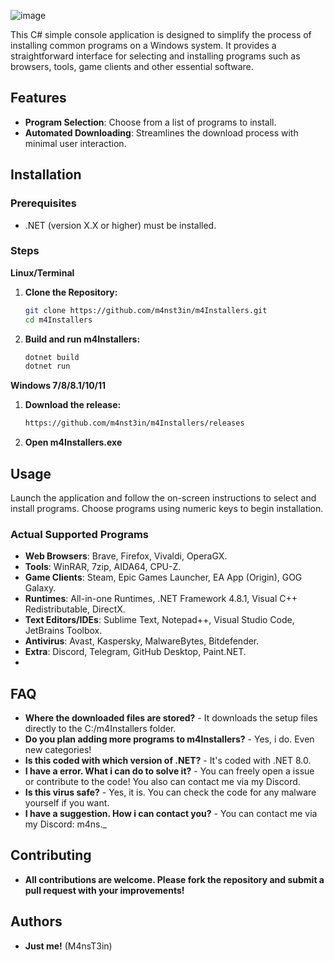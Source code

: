 

![image](https://github.com/user-attachments/assets/25be5013-bcf3-465e-993f-7e73c1aa8af9)                                                                            
                                                                             
This C# simple console application is designed to simplify the process of installing common programs on a Windows system. It provides a straightforward interface for selecting and installing programs such as browsers, tools, game clients and other essential software.

## Features

- **Program Selection**: Choose from a list of programs to install.
- **Automated Downloading**: Streamlines the download process with minimal user interaction.

## Installation

### Prerequisites

- .NET (version X.X or higher) must be installed.

### Steps

**Linux/Terminal**

1. **Clone the Repository:**

   ```bash
   git clone https://github.com/m4nst3in/m4Installers.git
   cd m4Installers
   ```
2. **Build and run m4Installers:**

   ```bash
   dotnet build
   dotnet run
   ```
**Windows 7/8/8.1/10/11**

1. **Download the release:**
   ```bash
   https://github.com/m4nst3in/m4Installers/releases
   ```
   
2. **Open m4Installers.exe**
   
## Usage

Launch the application and follow the on-screen instructions to select and install programs. Choose programs using numeric keys to begin installation.

### Actual Supported Programs

- **Web Browsers**: Brave, Firefox, Vivaldi, OperaGX.
- **Tools**: WinRAR, 7zip, AIDA64, CPU-Z.
- **Game Clients**: Steam, Epic Games Launcher, EA App (Origin), GOG Galaxy.
- **Runtimes**: All-in-one Runtimes, .NET Framework 4.8.1, Visual C++ Redistributable, DirectX.
- **Text Editors/IDEs**: Sublime Text, Notepad++, Visual Studio Code, JetBrains Toolbox.
- **Antivirus**: Avast, Kaspersky, MalwareBytes, Bitdefender.
- **Extra**: Discord, Telegram, GitHub Desktop, Paint.NET.
- 
## FAQ
- **Where the downloaded files are stored?** - It downloads the setup files directly to the C:/m4Installers folder.
- **Do you plan adding more programs to m4Installers?** - Yes, i do. Even new categories!
- **Is this coded with which version of .NET?** - It's coded with .NET 8.0.
- **I have a error. What i can do to solve it?** - You can freely open a issue or contribute to the code! You also can contact me via my Discord.
- **Is this virus safe?** - Yes, it is. You can check the code for any malware yourself if you want.
- **I have a suggestion. How i can contact you?** - You can contact me via my Discord: m4ns._

## Contributing

- **All contributions are welcome. Please fork the repository and submit a pull request with your improvements!**

## Authors

- **Just me!** (M4nsT3in)
